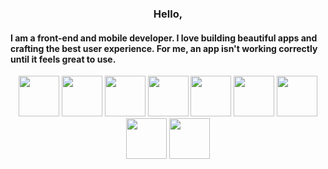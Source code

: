 <h3 style='text-align: center'>Hello,</h3>
<h4>
I am a front-end and mobile developer.
I love building beautiful apps and crafting the best user experience. For me, an app isn't working correctly until it feels great to use.</h4>
<p align="center">
 <img src="https://upload.wikimedia.org/wikipedia/commons/thumb/a/a7/React-icon.svg/1280px-React-icon.svg.png" width ='65px'> 
 <img src="https://img.icons8.com/color/452/redux.png" width ='65px'> 
 <img src="https://img.icons8.com/bubbles/344/mac-os.png" width ='65px'> 
 <img src="https://img.icons8.com/bubbles/344/android.png" width ='65px'> 
 <img src="https://img.icons8.com/dusk/344/javascript.png" width ='65px'> 
 <img src="https://img.icons8.com/fluency/344/typescript.png" width ='65px'> 
 <img src="https://img.icons8.com/color/344/graphql.png" width ='65px'> 
 <img src="https://img.icons8.com/dusk/344/api-settings.png" width ='65px'> 
 <img src="https://img.icons8.com/dusk/344/postman-api.png" width ='65px'> 
</p>
